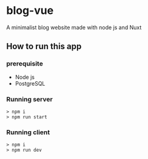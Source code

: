 # blog-vue
A minimalist blog website made with node js and Nuxt

## How to run this app 
### prerequisite
- Node js
- PostgreSQL
  
### Running server
```
> npm i
> npm run start
```

### Running client
```
> npm i
> npm run dev
```